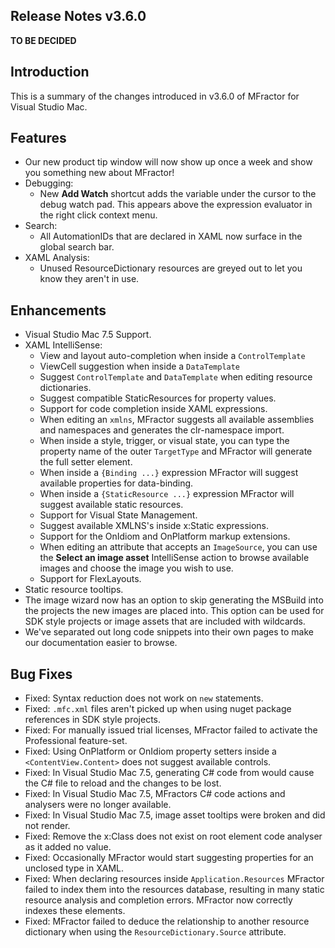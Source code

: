 ## Release Notes v3.6.0

**TO BE DECIDED**

## Introduction

This is a summary of the changes introduced in v3.6.0 of MFractor for Visual Studio Mac.

## Features

 * Our new product tip window will now show up once a week and show you something new about MFractor!
 * Debugging:
    * New **Add Watch** shortcut adds the variable under the cursor to the debug watch pad. This appears above the expression evaluator in the right click context menu.
 * Search:
    * All AutomationIDs that are declared in XAML now surface in the global search bar.
 * XAML Analysis:
    * Unused ResourceDictionary resources are greyed out to let you know they aren't in use.

## Enhancements

 * Visual Studio Mac 7.5 Support.
 * XAML IntelliSense:
    * View and layout auto-completion when inside a `ControlTemplate`
    * ViewCell suggestion when inside a `DataTemplate`
    * Suggest `ControlTemplate` and `DataTemplate` when editing resource dictionaries.
    * Suggest compatible StaticResources for property values.
    * Support for code completion inside XAML expressions.
    * When editing an `xmlns`, MFractor suggests all available assemblies and namespaces and generates the clr-namespace import.
    * When inside a style, trigger, or visual state, you can type the property name of the outer `TargetType` and MFractor will generate the full setter element.
    * When inside a `{Binding ...}` expression MFractor will suggest available properties for data-binding.
    * When inside a `{StaticResource ...}` expression MFractor will suggest available static resources.
    * Support for Visual State Management.
    * Suggest available XMLNS's inside x:Static expressions.
    * Support for the OnIdiom and OnPlatform markup extensions.
    * When editing an attribute that accepts an `ImageSource`, you can use the **Select an image asset** IntelliSense action to browse available images and choose the image you wish to use.
    * Support for FlexLayouts.
 * Static resource tooltips.
 * The image wizard now has an option to skip generating the MSBuild into the projects the new images are placed into. This option can be used for SDK style projects or image assets that are included with wildcards.
 * We've separated out long code snippets into their own pages to make our documentation easier to browse.

## Bug Fixes

* Fixed: Syntax reduction does not work on `new` statements.
* Fixed: `.mfc.xml` files aren't picked up when using nuget package references in SDK style projects.
* Fixed: For manually issued trial licenses, MFractor failed to activate the Professional feature-set.
* Fixed: Using OnPlatform or OnIdiom property setters inside a `<ContentView.Content>` does not suggest available controls.
* Fixed: In Visual Studio Mac 7.5, generating C# code from would cause the C# file to reload and the changes to be lost.
* Fixed: In Visual Studio Mac 7.5, MFractors C# code actions and analysers were no longer available.
* Fixed: In Visual Studio Mac 7.5, image asset tooltips were broken and did not render.
* Fixed: Remove the x:Class does not exist on root element code analyser as it added no value.
* Fixed: Occasionally MFractor would start suggesting properties for an unclosed type in XAML.
* Fixed: When declaring resources inside `Application.Resources` MFractor failed to index them into the resources database, resulting in many static resource analysis and completion errors. MFractor now correctly indexes these elements.
* Fixed: MFractor failed to deduce the relationship to another resource dictionary when using the `ResourceDictionary.Source` attribute.
